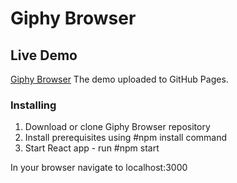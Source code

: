 # Giphy Browser

## Live Demo

[Giphy Browser](https://taubeyana.github.io/gipy/) 
The demo uploaded to GitHub Pages.



### Installing

1. Download or clone Giphy Browser repository
2. Install prerequisites using #npm install command
3. Start React app - run #npm start

In your browser navigate to localhost:3000